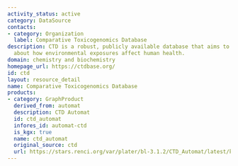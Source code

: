 ```yaml
---
activity_status: active
category: DataSource
contacts:
- category: Organization
  label: Comparative Toxicogenomics Database
description: CTD is a robust, publicly available database that aims to advance understanding
  about how environmental exposures affect human health.
domain: chemistry and biochemistry
homepage_url: https://ctdbase.org/
id: ctd
layout: resource_detail
name: Comparative Toxicogenomics Database
products:
- category: GraphProduct
  derived_from: automat
  description: CTD Automat
  id: ctd_automat
  infores_id: automat-ctd
  is_kgx: true
  name: ctd_automat
  original_source: ctd
  url: https://stars.renci.org/var/plater/bl-3.1.2/CTD_Automat/latest/kgx_files
---
```

